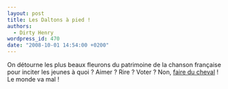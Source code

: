 ```yaml
---
layout: post
title: Les Daltons à pied !
authors:
  - Dirty Henry
wordpress_id: 470
date: "2008-10-01 14:54:00 +0200"
---
```


On détourne les plus beaux fleurons du patrimoine de la chanson française pour
inciter les jeunes à quoi ? Aimer ? Rire ? Voter ? Non,
[faire du cheval](http://youtu.be/nnHzxgA_uck) ! Le monde va mal !

